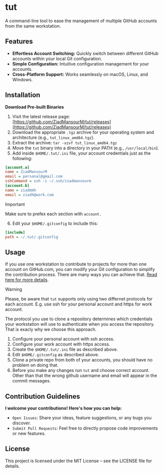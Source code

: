 # tut

A command-line tool to ease the management of multiple GitHub accounts from the same workstation.

## Features

*   **Effortless Account Switching:** Quickly switch between different GitHub accounts within your local Git configuration.
*   **Simple Configuration:** Intuitive configuration management for your accounts.
*   **Cross-Platform Support:** Works seamlessly on macOS, Linux, and Windows.

## Installation

**Download Pre-built Binaries**

1.  Visit the latest release page: [https://github.com/ZiadMansourM/tut/releases](https://github.com/ZiadMansourM/tut/releases)
2.  Download the appropriate `.tgz` archive for your operating system and architecture (e.g., `tut_linux_amd64.tgz`).
3.  Extract the archive: `tar -xzvf tut_linux_amd64.tgz`
4.  Move the `tut` binary into a directory in your PATH (e.g., `/usr/local/bin`).
5.  Add inside `$HOME/.tut/.ini` file, your account credentials just as the following:
```.ini
[account.a]
name = ZiadMansourM
email = personal@gmail.com
sshCommand = ssh -i ~/.ssh/ziadmansourm
[account.b]
name = ziadmmh
email = ziadh@work.com
```
> [!IMPORTANT]
> Make sure to prefex each section with `account.`

6. Edit your `$HOME/.gitconfig` to include this:
```.ini
[include]
path = ~/.tut/.gitconfig
```

## Usage
If you use one workstation to contribute to projects for more than one account on GitHub.com, you can modify your Git configuration to simplify the contribution process. There are many ways you can achieve that. [Read here for more details](https://docs.github.com/en/account-and-profile/setting-up-and-managing-your-personal-account-on-github/managing-your-personal-account/managing-multiple-accounts).

> [!WARNING]
> Please, be aware that `tut` supports only using two differnet protocols
> for each account. E.g. use ssh for your personal account and https for work account.

The protocol you use to clone a repository determines which credentials your workstation will use to authenticate when you access the repository. That is exacly why we choose this approach.

1. Configure your personal account with ssh access.
2. Configure your work account with https access.
3. Create the `$HOME/.tut/.ini` file as described above.
4. Edit `$HOME/.gitconfig` as described above.
5. Clone a private repo from both of your accounts, you should have no problem on doing that.
6. Before you make any changes run `tut` and choose correct account. Other than that the wrong github username and email will appear in the commit messages.

## Contribution Guidelines

**I welcome your contributions!  Here's how you can help:**

- `Open Issues`: Share your ideas, feature suggestions, or any bugs you discover.
- `Submit Pull Requests`: Feel free to directly propose code improvements or new features.

## License

This project is licensed under the MIT License – see the LICENSE file for details.
